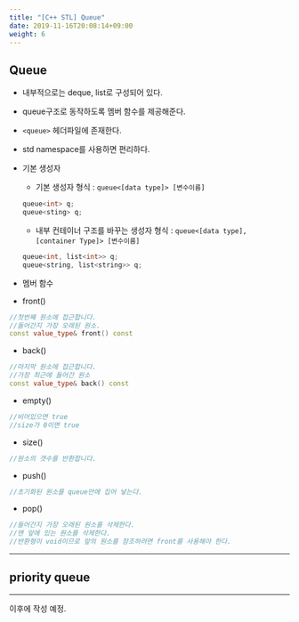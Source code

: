 ```yaml
---
title: "[C++ STL] Queue"
date: 2019-11-16T20:08:14+09:00
weight: 6
---
```


## Queue
- 내부적으로는 deque, list로 구성되어 있다.
- queue구조로 동작하도록 멤버 함수를 제공해준다.
- `<queue>` 헤더파일에 존재한다.
- std namespace를 사용하면 편리하다.
- 기본 생성자

    - 기본 생성자 형식 : `queue<[data type]> [변수이름]`
    ```cpp
    queue<int> q;
    queue<sting> q;
    ```
    - 내부 컨테이너 구조를 바꾸는 생성자 형식 : `queue<[data type], [container Type]> [변수이름]`
    ```cpp
    queue<int, list<int>> q;
    queue<string, list<string>> q;
    ```

- 멤버 함수

- front()
```cpp
//첫번째 원소에 접근합니다.
//들어간지 가장 오래된 원소.
const value_type& front() const
```
- back()
```cpp
//마지막 원소에 접근합니다.
//가장 최근에 들어간 원소
const value_type& back() const
```
- empty()
```cpp
//비어있으면 true
//size가 0이면 true
```
- size()
```cpp
//원소의 갯수를 반환합니다.
```
- push()
```cpp
//초기화된 원소를 queue안에 집어 넣는다.
```
- pop()
```cpp
//들어간지 가장 오래된 원소를 삭제한다.
//맨 앞에 있는 원소를 삭제한다.
//반환형이 void이므로 앞의 원소를 참조하려면 front를 사용해야 한다.
```
---

## priority queue

---

이후에 작성 예정.



